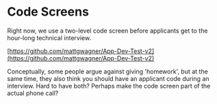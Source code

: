 # Code Screens

Right now, we use a two-level code screen before applicants get to the hour-long technical interview.

[https://github.com/mattgwagner/App-Dev-Test-v2](https://github.com/mattgwagner/App-Dev-Test-v2)

Conceptually, some people argue against giving 'homework', but at the same time, they also think you should have an applicant code during an interview. Hard to have both? Perhaps make the code screen part of the actual phone call?

